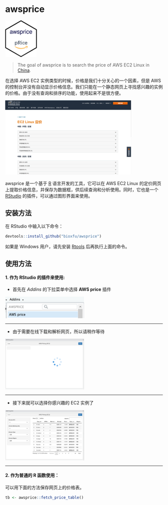 
<!-- README.md is generated from README.Rmd. Please edit that file -->

# awsprice

<!-- badges: start -->

<img src="inst/img/hex-awsprice.png" width="20%" /> <!-- badges: end -->

> The goal of awsprice is to search the price of AWS EC2 Linux in
> [China](https://www.amazonaws.cn/ec2/pricing/ec2-linux-pricing/).

在选择 AWS EC2 实例类型的时候，价格是我们十分关心的一个因素，但是 AWS
的控制台并没有自动显示价格信息。我们只能在一个静态网页上寻找感兴趣的实例的价格。由于没有查询和排序的功能，使用起来不是很方便。

<img src="man/figures/README-0.png" width="80%" />

awsprice 是一个基于 [R](http://www.r-project.org/) 语言开发的工具，它可以在 AWS EC2 Linux
的定价网页上提取价格信息，并保存为数据框，供后续查询和分析使用。同时，它也是一个
[RStudio](http://www.rstudio.org/) 的插件，可以通过图形界面来使用。

## 安装方法

在 RStudio 中输入以下命令：

``` r
devtools::install_github("bioxfu/awsprice")
```

如果是 Windows 用户，请先安装 [Rtools](https://mirrors.tuna.tsinghua.edu.cn/CRAN/)
后再执行上面的命令。

## 使用方法

#### 1\. 作为 RStudio 的插件来使用:

  - 首先在 *Addins* 的下拉菜单中选择 **AWS price** 插件

<img src="man/figures/README-1.png" width="50%" />

<hr>

  - 由于需要在线下载和解析网页，所以请稍作等待

<img src="man/figures/README-2.png" width="50%" />

<hr>

  - 接下来就可以选择你感兴趣的 EC2 实例了

<img src="man/figures/README-3.png" width="50%" />

<hr>

#### 2\. 作为普通的 R 函数使用：

可以用下面的方法保存网页上的价格表。

``` r
tb <- awsprice::fetch_price_table()
```
